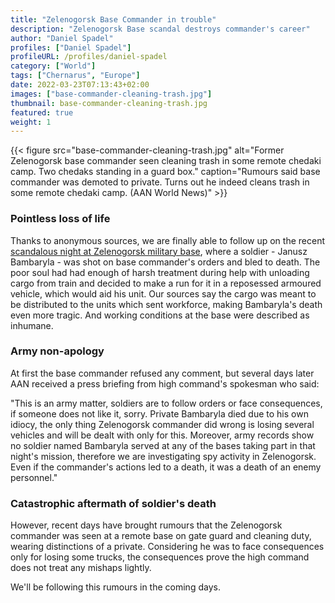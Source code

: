 ```yaml
---
title: "Zelenogorsk Base Commander in trouble"
description: "Zelenogorsk Base scandal destroys commander's career"
author: "Daniel Spadel"
profiles: ["Daniel Spadel"]
profileURL: /profiles/daniel-spadel
category: ["World"]
tags: ["Chernarus", "Europe"]
date: 2022-03-23T07:13:43+02:00
images: ["base-commander-cleaning-trash.jpg"]
thumbnail: base-commander-cleaning-trash.jpg
featured: true
weight: 1
---
```


{{< figure src="base-commander-cleaning-trash.jpg" alt="Former Zelenogorsk base commander seen cleaning trash in some remote chedaki camp. Two chedaks standing in a guard box." caption="Rumours said base commander was demoted to private. Turns out he indeed cleans trash in some remote chedaki camp. (AAN World News)" >}}

### Pointless loss of life

Thanks to anonymous sources, we are finally able to follow up on the recent [scandalous night at Zelenogorsk military base](/articles/chernarus/2022/03/long-train-scandal), where a soldier - Janusz Bambaryla - was shot on base commander's orders and bled to death. The poor soul had had enough of harsh treatment during help with unloading cargo from train and decided to make a run for it in a reposessed armoured vehicle, which would aid his unit.
Our sources say the cargo was meant to be distributed to the units which sent workforce, making Bambaryla's death even more tragic. And working conditions at the base were described as inhumane.

### Army non-apology

At first the base commander refused any comment, but several days later AAN received a press briefing from high command's spokesman who said:

"This is an army matter, soldiers are to follow orders or face consequences, if someone does not like it, sorry. Private Bambaryla died due to his own idiocy, the only thing Zelenogorsk commander did wrong is losing several vehicles and will be dealt with only for this.
Moreover, army records show no soldier named Bambaryla served at any of the bases taking part in that night's mission, therefore we are investigating spy activity in Zelenogorsk. Even if the commander's actions led to a death, it was a death of an enemy personnel."

### Catastrophic aftermath of soldier's death

However, recent days have brought rumours that the Zelenogorsk commander was seen at a remote base on gate guard and cleaning duty, wearing distinctions of a private. Considering he was to face consequences only for losing some trucks, the consequences prove the high command does not treat any mishaps lightly.

We'll be following this rumours in the coming days.
